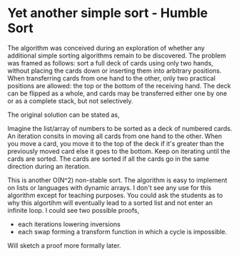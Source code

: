 # Yet another simple sort - Humble Sort

The algorithm was conceived during an exploration of whether any additional simple sorting algorithms remain to be discovered. The problem was framed as follows: sort a full deck of cards using only two hands, without placing the cards down or inserting them into arbitrary positions. When transferring cards from one hand to the other, only two practical positions are allowed: the top or the bottom of the receiving hand. The deck can be flipped as a whole, and cards may be transferred either one by one or as a complete stack, but not selectively.

The original solution can be stated as,

Imagine the list/array of numbers to be sorted as a deck of numbered cards. An iteration consits in moving all cards from one hand to the other. When you move a card, you move it to the top of the deck if it's greater than the previously moved card else it goes to the bottom. Keep on iterating until the cards are sorted. The cards are sorted if all the cards go in the same direction during an iteration.

This is another O(N^2) non-stable sort. The algorithm is easy to implement on lists or languages with dynamic arrays. I don't see any use for this algorithm except for teaching purposes. You could ask the students as to why this algortihm will eventually lead to a sorted list and not enter an infinite loop. I could see two possible proofs, 

* each iterations lowering inversions 
* each swap forming a transform function in which a cycle is impossible.

Will sketch a proof more formally later.
